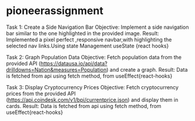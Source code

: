 # pioneerassignment
Task 1: Create a Side Navigation Bar
Objective: Implement a side navigation bar similar to the one highlighted in the provided image.
Result: Implemented a pixel perfect ,responsive navbar,with highlighting the selected nav links.Using state Management useState {react hooks}

Task 2: Graph Population Data
Objective: Fetch population data from the provided API (https://datausa.io/api/data?drilldowns=Nation&measures=Population) and create a graph.
Result: Data is fetched from api using fetch method, from useEffect{react-hooks}

Task 3: Display Cryptocurrency Prices
Objective: Fetch cryptocurrency prices from the provided API (https://api.coindesk.com/v1/bpi/currentprice.json) and display them in cards.
Result: Data is fetched from api using fetch method, from useEffect{react-hooks}
